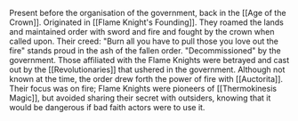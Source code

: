Present before the organisation of the government, back in the [[Age of the Crown]]. 
Originated in [[Flame Knight's Founding]].
They roamed the lands and maintained order with sword and fire and fought by the crown when called upon.
Their creed: "Burn all you have to pull those you love out the fire" stands proud in the ash of the fallen order.
"Decommissioned" by the government. Those affiliated with the Flame Knights were betrayed and cast out by the [[Revolutionaries]] that ushered in the government.
Although not known at the time, the order drew forth the power of fire with [[Auctorita]]. Their focus was on fire; Flame Knights were pioneers of [[Thermokinesis Magic]], but avoided sharing their secret with outsiders, knowing that it would be dangerous if bad faith actors were to use it.